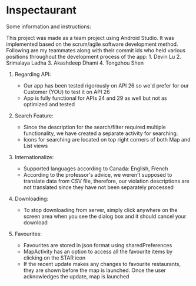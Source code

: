 # Inspectaurant

Some information and instructions:

This project was made as a team project using Android Studio. It was implemented based on the scrum/agile software
development method. Following are my teammates along with their commit ids who held various
positions throughout the development process of the app:
    1. Devin Lu
    2. Srimalaya Ladha
    3. Akashdeep Dhami
    4. Tongzhou Shen

1. Regarding API:
    - Our app has been tested rigorously on API 26 so we'd prefer for our Customer (YOU) to
        test it on API 26
    - App is fully functional for APIs 24 and 29 as well but not as optimized and tested

2. Search Feature:
    - Since the description for the search/filter required multiple functionality, we have created
        a separate activity for searching.
    - Icons for searching are located on top right corners of both Map and List views

3. Internationalize:
    - Supported languages according to Canada: English, French
    - According to the professor's advice, we weren't supposed to translate data from CSV file,
        therefore, our violation descriptions are not translated since they have not been separately
        processed

4. Downloading:
    - To stop downloading from server, simply click anywhere on the screen area when you see the
        dialog box and it should cancel your download

5. Favourites:
    - Favourites are stored in json format using sharedPreferences
    - MapActivity has an option to access all the favourite items by clicking on the STAR icon
    - If the recent update makes any changes to favourite restaurants, they are shown before the
        map is launched. Once the user acknowledges the update, map is launched
